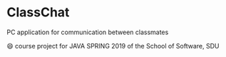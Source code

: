 # ClassChat
PC application for communication between classmates

:smile: course project for JAVA SPRING 2019 of the School of Software, SDU
